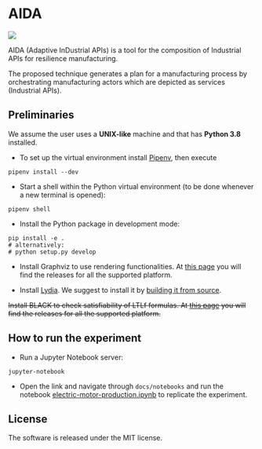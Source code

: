 # AIDA

[![](https://img.shields.io/github/license/luusi/aida)](./LICENSE)

AIDA (Adaptive InDustrial APIs) is a tool for the composition of Industrial APIs for resilience manufacturing. 

The proposed technique generates a plan for a manufacturing process by orchestrating manufacturing actors which are depicted as services (Industrial APIs).

## Preliminaries

We assume the user uses a **UNIX-like** machine and that has **Python 3.8** installed.

- To set up the virtual environment install [Pipenv](https://pipenv-fork.readthedocs.io/en/latest/), then execute
```
pipenv install --dev
```
                    
- Start a shell within the Python virtual environment (to be done whenever a new terminal is opened):
```
pipenv shell
```

- Install the Python package in development mode:
```
pip install -e .
# alternatively:
# python setup.py develop 
```

- Install Graphviz to use rendering functionalities. 
  At [this page](https://www.graphviz.org/download/) you will find the releases for all the supported platform.

- Install [Lydia](https://github.com/whitemech/lydia). 
  We suggest to install it by [building it from source](https://github.com/whitemech/lydia#build-from-source).

~~Install BLACK to check satisfiability of LTLf formulas. At [this page](https://www.black-sat.org/en/stable/installation.html) you will find the releases for all the supported platform.~~

## How to run the experiment

- Run a Jupyter Notebook server:

```
jupyter-notebook
```

- Open the link and navigate through `docs/notebooks` and run the notebook [electric-motor-production.ipynb](./docs/notebooks/electric-motor-production.ipynb) to replicate the experiment.

## License

The software is released under the MIT license.
